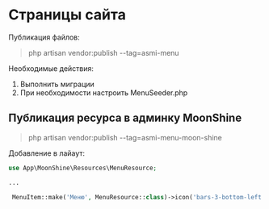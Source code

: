 # Страницы сайта

Публикация файлов:

>php artisan vendor:publish --tag=asmi-menu

Необходимые действия:

1. Выполнить миграции
2. При необходимости настроить MenuSeeder.php

## Публикация ресурса в админку MoonShine

>php artisan vendor:publish --tag=asmi-menu-moon-shine

Добавление в лайаут:

```php
use App\MoonShine\Resources\MenuResource;

...

 MenuItem::make('Меню', MenuResource::class)->icon('bars-3-bottom-left'),


```
